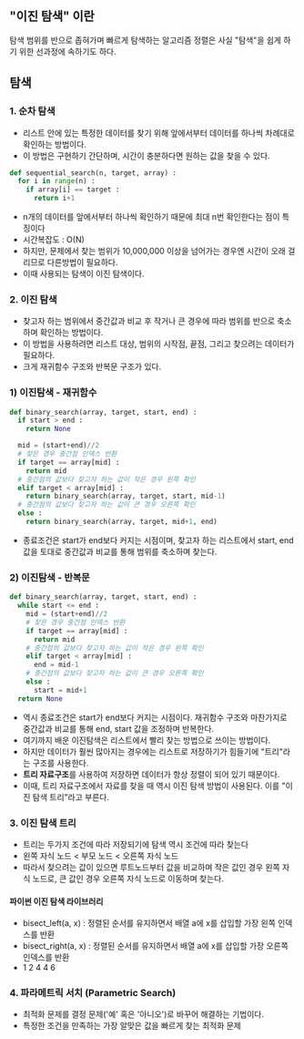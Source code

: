 ## "이진 탐색" 이란
탐색 범위를 반으로 좁혀가며 빠르게 탐색하는 알고리즘
정렬은 사실 "탐색"을 쉽게 하기 위한 선과정에 속하기도 하다.


## 탐색
### 1. 순차 탐색
+ 리스트 안에 있는 특정한 데이터를 찾기 위해 앞에서부터 데이터를 하나씩 차례대로 확인하는 방법이다.
+ 이 방법은 구현하기 간단하며, 시간이 충분하다면 원하는 값을 찾을 수 있다.
```python
def sequential_search(n, target, array) :
  for i in range(n) :
    if array[i] == target :
      return i+1
```
+ n개의 데이터를 앞에서부터 하나씩 확인하기 때문에 최대 n번 확인한다는 점이 특징이다
+ 시간복잡도 : O(N)
+ 하지만, 문제에서 찾는 범위가 10,000,000 이상을 넘어가는 경우엔 시간이 오래 걸리므로 다른방법이 필요하다.
+ 이때 사용되는 탐색이 이진 탐색이다.

 

### 2. 이진 탐색
+ 찾고자 하는 범위에서 중간값과 비교 후 작거나 큰 경우에 따라 범위를 반으로 축소하며 확인하는 방법이다.
+ 이 방법을 사용하려면 리스트 대상, 범위의 시작점, 끝점, 그리고 찾으려는 데이터가 필요하다.
+ 크게 재귀함수 구조와 반복문 구조가 있다.

 

### 1) 이진탐색 - 재귀함수
```python
def binary_search(array, target, start, end) :
  if start > end :
    return None

  mid = (start+end)//2
  # 찾은 경우 중간점 인덱스 반환
  if target == array[mid] :
    return mid
  # 중간점의 값보다 찾고자 하는 값이 작은 경우 왼쪽 확인
  elif target < array[mid] :
    return binary_search(array, target, start, mid-1)
  # 중간점의 값보다 찾고자 하는 값이 큰 경우 오른쪽 확인
  else :
    return binary_search(array, target, mid+1, end)
```
+ 종료조건은 start가 end보다 커지는 시점이며, 찾고자 하는 리스트에서 start, end 값을 토대로 중간값과 비교를 통해 범위를 축소하며 찾는다.

 

### 2) 이진탐색 - 반복문
```python
def binary_search(array, target, start, end) :
  while start <= end :
    mid = (start+end)//2
    # 찾은 경우 중간점 인덱스 반환
    if target == array[mid] :
      return mid
    # 중간점의 값보다 찾고자 하는 값이 작은 경우 왼쪽 확인
    elif target < array[mid] :
      end = mid-1
    # 중간점의 값보다 찾고자 하는 값이 큰 경우 오른쪽 확인
    else :
      start = mid+1
  return None
```
+ 역시 종료조건은 start가 end보다 커지는 시점이다. 재귀함수 구조와 마찬가지로 중간값과 비교를 통해 end, start 값을 조정하며 반복한다.
+ 여기까지 배운 이진탐색은 리스트에서 빨리 찾는 방법으로 쓰이는 방법이다.
+ 하지만 데이터가 훨씬 많아지는 경우에는 리스트로 저장하기가 힘들기에 "트리"라는 구조를 사용한다.
+ **트리 자료구조**를 사용하여 저장하면 데이터가 항상 정렬이 되어 있기 때문이다.
+ 이때, 트리 자료구조에서 자료를 찾을 때 역시 이진 탐색 방법이 사용된다. 이를 "이진 탐색 트리"라고 부른다.

### 3. 이진 탐색 트리
+ 트리는 두가지 조건에 따라 저장되기에 탐색 역시 조건에 따라 찾는다
+ 왼쪽 자식 노드 < 부모 노드 < 오른쪽 자식 노드
+ 따라서 찾으려는 값이 있으면 루트노드부터 값을 비교하며 작은 값인 경우 왼쪽 자식 노드로, 큰 값인 경우 오른쪽 자식 노드로 이동하며 찾는다.

#### 파이썬 이진 탐색 라이브러리
+ bisect_left(a, x) : 정렬된 순서를 유지하면서 배열 a에 x를 삽입할 가장 왼쪽 인덱스를 반환
+ bisect_right(a, x) : 정렬된 순서를 유지하면서 배열 a에 x를 삽입할 가장 오른쪽 인덱스를 반환
+ 1 2 4 4 6

### 4. 파라메트릭 서치 (Parametric Search)
+ 최적화 문제를 결정 문제('예' 혹은 '아니오')로 바꾸어 해결하는 기법이다.
+ 특정한 조건을 만족하는 가장 알맞은 값을 빠르게 찾는 최적화 문제 
